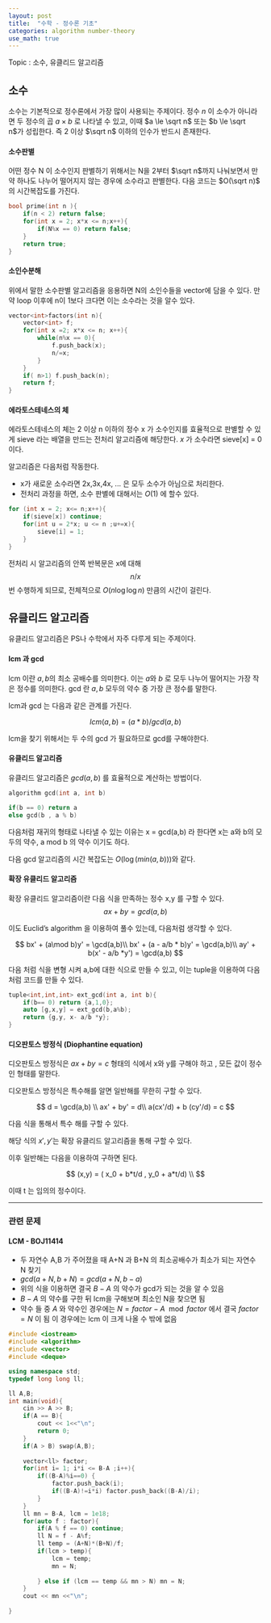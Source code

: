 ```yaml
---
layout: post
title:  "수학 - 정수론 기초"
categories: algorithm number-theory
use_math: true
---
```


Topic : 소수, 유클리드 알고리즘

## 소수
소수는 기본적으로 정수론에서 가장 많이 사용되는 주제이다.
정수 $n$ 이 소수가 아니라면 두 정수의 곱 $a \times b$ 로 나타낼 수 있고, 이때 $a \le \sqrt n$ 또는 $b \le \sqrt n$가 성립한다. 즉 2 이상 $\sqrt n$ 이하의 인수가 반드시 존재한다. 

#### 소수판별
어떤 정수 N 이 소수인지 판별하기 위해서는 N을 2부터 $\sqrt n$까지 나눠보면서 만약 하나도 나누어 떨어지지 않는 경우에 소수라고 판별한다. 다음 코드는 $O(\sqrt n)$ 의 시간복잡도를 가진다.

~~~c++
bool prime(int n ){
    if(n < 2) return false;
    for(int x = 2; x*x <= n;x++){
        if(N%x == 0) return false;
    }
    return true;
}
~~~

#### 소인수분해
위에서 말한 소수판별 알고리즘을 응용하면 N의 소인수들을 vector에 담을 수 있다.
만약 loop 이후에 n이 1보다 크다면 이는 소수라는 것을 알수 있다.
~~~c++
vector<int>factors(int n){
    vector<int> f;
    for(int x =2; x*x <= n; x++){
        while(n%x == 0){
            f.push_back(x);
            n/=x;
        }
    }
    if( n>1) f.push_back(n);
    return f;
}
~~~

#### 에라토스테네스의 체
에라토스테네스의 체는 2 이상 n 이하의 정수 x 가 소수인지를 효율적으로 판별할 수 있게 sieve 라는 배열을 만드는 전처리 알고리즘에 해당한다.
$x$ 가 소수라면 sieve[x] = 0 이다.

알고리즘은 다음처럼 작동한다.
- x가 새로운 소수라면 2x,3x,4x, ... 은 모두 소수가 아님으로 처리한다.
- 전처리 과정을 하면, 소수 판별에 대해서는 $O(1)$ 에 할수 있다.

~~~c++
for (int x = 2; x<= n;x++){
    if(sieve[x]) continue;
    for(int u = 2*x; u <= n ;u+=x){
        sieve[i] = 1;
    }
}
~~~
전처리 시 알고리즘의 안쪽 반복문은 x에 대해 $$ n/x$$ 번 수행하게 되므로, 전체적으로 $O(n \log \log n)$ 만큼의 시간이 걸린다.

## 유클리드 알고리즘
유클리드 알고리즘은 PS나 수학에서 자주 다루게 되는 주제이다.

#### lcm 과 gcd
lcm 이란 $a,b$의 최소 공배수를 의미한다. 이는 $a$와 $b$ 로 모두 나누어 떨어지는 가장 작은 정수를 의미한다.
gcd 란 $a,b$ 모두의 약수 중 가장 큰 정수를 말한다.

lcm과 gcd 는 다음과 같은 관계를 가진다.

$$
lcm(a,b) = (a*b)/gcd(a,b)
$$

lcm을 찾기 위해서는 두 수의 gcd 가 필요하므로 gcd를 구해야한다. 

#### 유클리드 알고리즘

유클리드 알고리즘은 $gcd(a,b)$ 를 효율적으로 계산하는 방법이다.

```cpp
algorithm gcd(int a, int b)

if(b == 0) return a
else gcd(b , a % b)
```

다음처럼 재귀의 형태로 나타낼 수 있는 이유는  x = gcd(a,b) 라 한다면 x는 a와 b의 모두의 약수, a mod b 의 약수 이기도 하다.

다음 gcd 알고리즘의 시간 복잡도는 $O(\log (min(a,b)))$와 같다.

#### 확장 유클리드 알고리즘
확장 유클리드 알고리즘이란 다음 식을 만족하는 정수 x,y 를 구할 수 있다.
$$ ax+by = gcd(a,b)$$

이도 Euclid’s algorithm 을 이용하여 풀수 있는데, 다음처럼 생각할 수 있다.

$$ bx' + (a\mod b)y' = \gcd(a,b)\\ bx' + (a - a/b * b)y' = \gcd(a,b)\\ ay' + b(x' - a/b *y') = \gcd(a,b) $$

다음 처럼 식을 변형 시켜 a,b에 대한 식으로 만들 수 있고, 이는 tuple을 이용하여 다음처럼 코드를 만들 수 있다.

```cpp
tuple<int,int,int> ext_gcd(int a, int b){
    if(b== 0) return {a,1,0};
    auto [g,x,y] = ext_gcd(b,a%b);
    return {g,y, x- a/b *y};
}
```

#### 디오판토스 방정식 (Diophantine equation)
디오판토스 방정식은 $ax+by= c$ 형태의 식에서 x와 y를 구해야 하고 , 모든 값이 정수인 형태를 말한다.

디오판토스 방정식은 특수해를 알면 일반해를 무한히 구할 수 있다.

$$
d = \gcd(a,b) \\
ax' + by' = d\\
a(cx'/d) + b (cy'/d) = c
$$

다음 식을 통해서 특수 해를 구할 수 있다.

해당 식의 $x',y'$는 확장 유클리드 알고리즘을 통해 구할 수 있다.

이후 일반해는 다음을 이용하여 구하면 된다.

$$
(x,y) = ( x_0 + b*t/d , y_0 + a*t/d) \\
$$

이때 t 는 임의의 정수이다.

---
### 관련 문제

#### LCM - BOJ11414

- 두 자연수 A,B 가 주어졌을 때 A+N 과 B+N 의 최소공배수가 최소가 되는 자연수 N 찾기
- $gcd(a+N,b+N) = gcd(a+N, b-a)$
- 위의 식을 이용하면 결국 $B-A$ 의 약수가 gcd가 되는 것을 알 수 있음
- $B-A$ 의 약수를 구한 뒤 lcm을 구해보며 최소인 N을 찾으면 됨
- 약수 들 중 $A$ 와 약수인 경우에는 $N = factor - A \mod factor$ 에서 결국 $factor = N$ 이 됨 이 경우에는 lcm 이 크게 나올 수 밖에 없음

```cpp
#include <iostream>
#include <algorithm>
#include <vector>
#include <deque>

using namespace std;
typedef long long ll;

ll A,B;
int main(void){
    cin >> A >> B;
    if(A == B){
        cout << 1<<"\n";
        return 0;
    }
    if(A > B) swap(A,B);
    
    vector<ll> factor;
    for(int i= 1; i*i <= B-A ;i++){
        if((B-A)%i==0) {
            factor.push_back(i);
            if((B-A)!=i*i) factor.push_back((B-A)/i);
        }
    }
    ll mn = B-A, lcm = 1e18;
    for(auto f : factor){
        if(A % f == 0) continue;
        ll N = f - A%f;
        ll temp = (A+N)*(B+N)/f;
        if(lcm > temp){
            lcm = temp;
            mn = N;
            
        } else if (lcm == temp && mn > N) mn = N;
    }
    cout << mn <<"\n";
    
}
```

